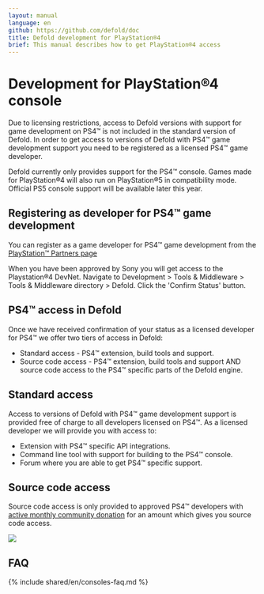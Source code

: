 ```yaml
---
layout: manual
language: en
github: https://github.com/defold/doc
title: Defold development for PlayStation®4
brief: This manual describes how to get PlayStation®4 access
---
```


# Development for PlayStation®4 console 
Due to licensing restrictions, access to Defold versions with support for game development on PS4™ is not included in the standard version of Defold. In order to get access to versions of Defold with PS4™ game development support you need to be registered as a licensed PS4™ game developer.

<div class='sidenote' markdown='1'>
Defold currently only provides support for the PS4™ console. Games made for PlayStation®4 will also run on PlayStation®5 in compatibility mode. Official PS5 console support will be available later this year.
</div>

## Registering as developer for PS4™ game development
You can register as a game developer for PS4™ game development from the [PlayStation™ Partners page](https://register.playstation.net/partnership)

When you have been approved by Sony you will get access to the Playstation®4 DevNet. Navigate to Development > Tools & Middleware > Tools & Middleware directory > Defold. Click the 'Confirm Status' button.

## PS4™ access in Defold 
Once we have received confirmation of your status as a licensed developer for PS4™ we offer two tiers of access in Defold:

* Standard access - PS4™ extension, build tools and support.
* Source code access - PS4™ extension, build tools and support AND source code access to the PS4™ specific parts of the Defold engine.

## Standard access 
Access to versions of Defold with PS4™ game development support is provided free of charge to all developers licensed on PS4™. As a licensed developer we will provide you with access to:

* Extension with PS4™ specific API integrations.
* Command line tool with support for building to the PS4™ console.
* Forum where you are able to get PS4™ specific support.

## Source code access 
Source code access is only provided to approved PS4™ developers with [active monthly community donation](/community-donations/) for an amount which gives you source code access.

![](../images/nintendo-switch/register-defold.png)

## FAQ
{% include shared/en/consoles-faq.md %}